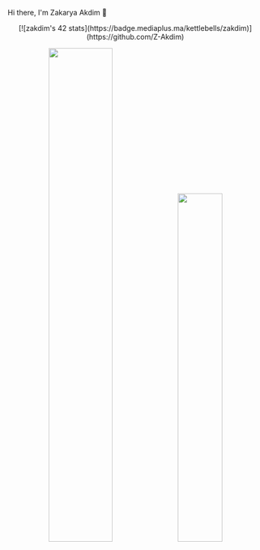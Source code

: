Hi there, I'm Zakarya Akdim 👋                                     
<div align="center">
 [![zakdim's 42 stats](https://badge.mediaplus.ma/kettlebells/zakdim)](https://github.com/Z-Akdim)
<p>
<img width="50%" src="https://github-readme-stats.vercel.app/api?username=Z-Akdim&show_icons=true&theme=radical" />
<img width="42%" src="https://github-readme-stats.anuraghazra1.vercel.app/api/top-langs/?username=Z-Akdim&layout=compact&bg_color=30,e96443,904e95&title_color=fff&text_color=fff" />
</p>

</div>
